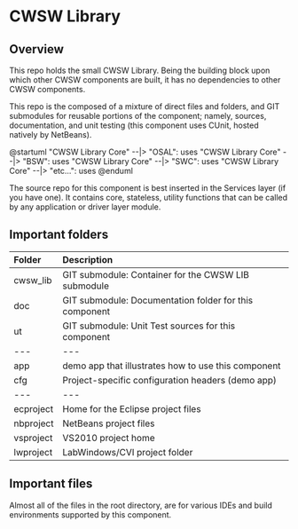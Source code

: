 # CWSW Library

## Overview


This repo holds the small CWSW Library.
Being the building block upon which other CWSW components are built, it
has no dependencies to other CWSW components.

This repo is the composed of a mixture of direct files and folders, and
GIT submodules for reusable portions of the component; namely, sources,
documentation, and unit testing (this component uses CUnit, hosted
natively by NetBeans).

@startuml
"CWSW Library Core" --|> "OSAL": uses
"CWSW Library Core" --|> "BSW": uses
"CWSW Library Core" --|> "SWC": uses
"CWSW Library Core" --|> "etc...": uses
@enduml

The source repo for this component is best inserted in the Services
layer (if you have one). It contains core, stateless, utility functions
that can be called by any application or driver layer module.

## Important folders

Folder          | Description
:---            | :---
cwsw_lib        | GIT submodule: Container for the CWSW LIB submodule
doc             | GIT submodule: Documentation folder for this component
ut              | GIT submodule: Unit Test sources for this component
---             | ---
app             | demo app that illustrates how to use this component
cfg             | Project-specific configuration headers (demo app)
---             | ---
ecproject       | Home for the Eclipse project files
nbproject       | NetBeans project files
vsproject       | VS2010 project home
lwproject       | LabWindows/CVI project folder

## Important files

Almost all of the files in the root directory, are for various IDEs and build environments supported by this component.
